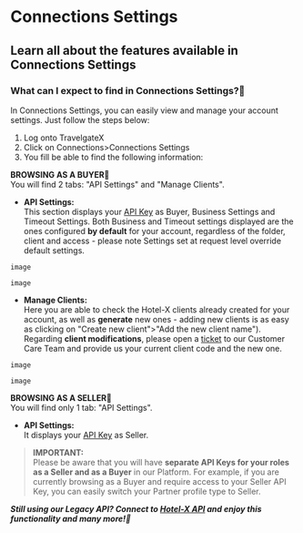 ﻿---
sidebar_position: 9


---

# Connections Settings

## Learn all about the features available in Connections Settings

### What can I expect to find in Connections Settings?🔎
In Connections Settings, you can easily view and manage your account settings. Just follow the steps below:

1. Log onto TravelgateX
1. Click on Connections>Connections Settings
1. You fill be able to find the following information:

**BROWSING AS A BUYER🔎**\
You will find 2 tabs: "API Settings" and "Manage Clients".
* **API Settings:**\
This section displays your [API Key](https://knowledge.travelgate.com/hotel-x-credentials) as Buyer, Business Settings and Timeout Settings. Both Business and Timeout settings displayed are the ones configured **by default** for your account, regardless of the folder, client and access - please note Settings set at request level override default settings.

```
image
```

```
image
```

* **Manage Clients:**\
Here you are able to check the Hotel-X clients already created for your account, as well as **generate** new ones - adding new clients is as easy as clicking on "Create new client">"Add the new client name"). Regarding **client modifications**, please open a [ticket](https://app.travelgatex.com/tickets) to our Customer Care Team and provide us your current client code and the new one.

```
image
```

```
image
```

**BROWSING AS A SELLER🔎**\
You will find only 1 tab: "API Settings".
* **API Settings:**\
It displays your [API Key](https://knowledge.travelgate.com/hotel-x-credentials) as Seller.


>**IMPORTANT:**\
>Please be aware that you will have **separate API Keys for your roles as a Seller and as a Buyer** in our Platform. For example, if you are currently browsing as a Buyer and require access to your Seller API Key, you can easily switch your Partner profile type to Seller.


***Still using our Legacy API? Connect to [Hotel-X API](https://docs.travelgatex.com/connectiontypesbuyers/hotel-x/) and enjoy this functionality and many more!🚀***